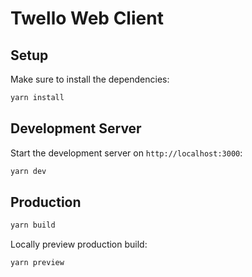 # Twello Web Client

## Setup

Make sure to install the dependencies:

```bash
yarn install
```

## Development Server

Start the development server on `http://localhost:3000`:

```bash
yarn dev
```

## Production

```bash
yarn build
```

Locally preview production build:

```bash
yarn preview
```
